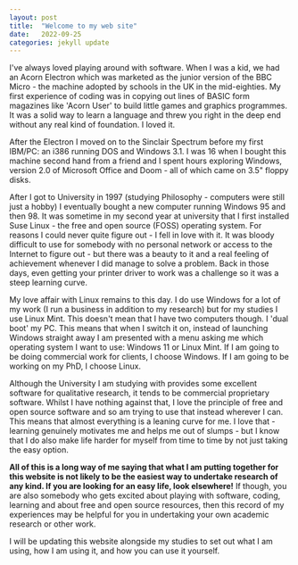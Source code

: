 ```yaml
---
layout: post
title:  "Welcome to my web site"
date:   2022-09-25
categories: jekyll update
---
```

I've always loved playing around with software. When I was a kid, we had an Acorn Electron which was marketed as the junior version of the BBC Micro - the machine adopted by schools in the UK in the mid-eighties. My first experience of coding was in copying out lines of BASIC form magazines like 'Acorn User' to build little games and graphics programmes. It was a solid way to learn a language and threw you right in the deep end without any real kind of foundation. I loved it.

After the Electron I moved on to the Sinclair Spectrum before my first IBM/PC: an i386 running DOS and Windows 3.1. I was 16 when I bought this machine second hand from a friend and I spent hours exploring Windows, version 2.0 of Microsoft Office and Doom - all of which came on 3.5" floppy disks. 

After I got to University in 1997 (studying Philosophy - computers were still just a hobby) I eventually bought a new computer running Windows 95 and then 98. It was sometime in my second year at university that I first installed Suse Linux - the free and open source (FOSS) operating system. For reasons I could never quite figure out - I fell in love with it. It was bloody difficult to use for somebody with no personal network or access to the Internet to figure out - but there was a beauty to it and a real feeling of achievement whenever I did manage to solve a problem. Back in those days, even getting your printer driver to work was a challenge so it was a steep learning curve. 

My love affair with Linux remains to this day. I do use Windows for a lot of my work (I run a business in addition to my research) but for my studies I use Linux Mint. This doesn't mean that I have two computers though. I 'dual boot' my PC. This means that when I switch it on, instead of launching Windows straight away I am presented with a menu asking me which operating system I want to use: Windows 11 or Linux Mint. If I am going to be doing commercial work for clients, I choose Windows. If I am going to be working on my PhD, I choose Linux.

Although the University I am studying with provides some excellent software for qualitative research, it tends to be commercial proprietary software. Whilst I have nothing against that, I love the principle of free and open source software and so am trying to use that instead wherever I can. This means that almost everything is a leaning curve for me. I love that - learning genuinely motivates me and helps me out of slumps - but I know that I do also make life harder for myself from time to time by not just taking the easy option. 

**All of this is a long way of me saying that what I am putting together for this website is not likely to be the easiest way to undertake research of any kind. If you are looking for an easy life, look elsewhere!** If though, you are also somebody who gets excited about playing with software, coding, learning and about free and open source resources, then this record of my experiences may be helpful for you in undertaking your own academic research or other work.

I will be updating this website alongside my studies to set out what I am using, how I am using it, and how you can use it yourself. 

